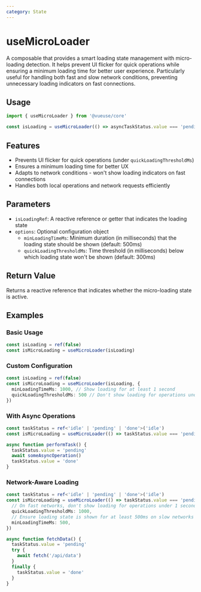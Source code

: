 ```yaml
---
category: State
---
```


# useMicroLoader

A composable that provides a smart loading state management with micro-loading detection. It helps prevent UI flicker for quick operations while ensuring a minimum loading time for better user experience. Particularly useful for handling both fast and slow network conditions, preventing unnecessary loading indicators on fast connections.

## Usage

```ts
import { useMicroLoader } from '@vueuse/core'

const isLoading = useMicroLoader(() => asyncTaskStatus.value === 'pending')
```

## Features

- Prevents UI flicker for quick operations (under `quickLoadingThresholdMs`)
- Ensures a minimum loading time for better UX
- Adapts to network conditions - won't show loading indicators on fast connections
- Handles both local operations and network requests efficiently

## Parameters

- `isLoadingRef`: A reactive reference or getter that indicates the loading state
- `options`: Optional configuration object
  - `minLoadingTimeMs`: Minimum duration (in milliseconds) that the loading state should be shown (default: 500ms)
  - `quickLoadingThresholdMs`: Time threshold (in milliseconds) below which loading state won't be shown (default: 300ms)

## Return Value

Returns a reactive reference that indicates whether the micro-loading state is active.

## Examples

### Basic Usage

```ts
const isLoading = ref(false)
const isMicroLoading = useMicroLoader(isLoading)
```

### Custom Configuration

```ts
const isLoading = ref(false)
const isMicroLoading = useMicroLoader(isLoading, {
  minLoadingTimeMs: 1000, // Show loading for at least 1 second
  quickLoadingThresholdMs: 500 // Don't show loading for operations under 500ms
})
```

### With Async Operations

```ts
const taskStatus = ref<'idle' | 'pending' | 'done'>('idle')
const isMicroLoading = useMicroLoader(() => taskStatus.value === 'pending')

async function performTask() {
  taskStatus.value = 'pending'
  await someAsyncOperation()
  taskStatus.value = 'done'
}
```

### Network-Aware Loading

```ts
const taskStatus = ref<'idle' | 'pending' | 'done'>('idle')
const isMicroLoading = useMicroLoader(() => taskStatus.value === 'pending', {
  // On fast networks, don't show loading for operations under 1 second
  quickLoadingThresholdMs: 1000,
  // Ensure loading state is shown for at least 500ms on slow networks
  minLoadingTimeMs: 500,
})

async function fetchData() {
  taskStatus.value = 'pending'
  try {
    await fetch('/api/data')
  }
  finally {
    taskStatus.value = 'done'
  }
}
```
